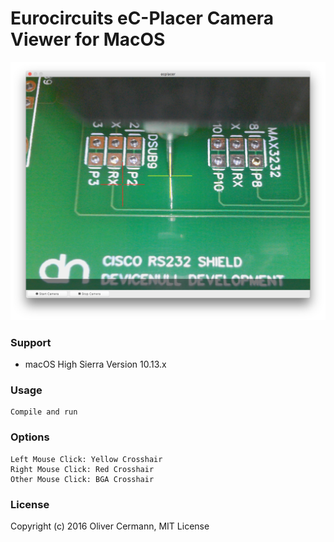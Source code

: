 # Eurocircuits eC-Placer Camera Viewer for MacOS

![ecplacer](/ecplacer.png?raw=true "ecplacer")

### Support
- macOS High Sierra Version 10.13.x

### Usage
    Compile and run

### Options
    Left Mouse Click: Yellow Crosshair
    Right Mouse Click: Red Crosshair
    Other Mouse Click: BGA Crosshair

### License

Copyright (c) 2016 Oliver Cermann, MIT License

